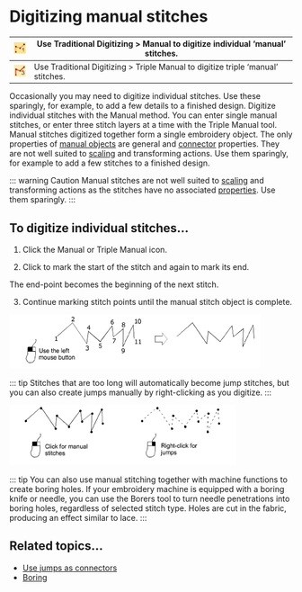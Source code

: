 # Digitizing manual stitches

| ![Manual.png](assets/Manual.png)             | Use Traditional Digitizing > Manual to digitize individual ‘manual’ stitches.    |
| -------------------------------------------- | -------------------------------------------------------------------------------- |
| ![TripleManual.png](assets/TripleManual.png) | Use Traditional Digitizing > Triple Manual to digitize triple ‘manual’ stitches. |

Occasionally you may need to digitize individual stitches. Use these sparingly, for example, to add a few details to a finished design. Digitize individual stitches with the Manual method. You can enter single manual stitches, or enter three stitch layers at a time with the Triple Manual tool. Manual stitches digitized together form a single embroidery object. The only properties of [manual objects](../../glossary/glossary) are general and [connector](../../glossary/glossary) properties. They are not well suited to [scaling](../../glossary/glossary#scaling) and transforming actions. Use them sparingly, for example to add a few stitches to a finished design.

::: warning Caution
Manual stitches are not well suited to [scaling](../../glossary/glossary#scaling) and transforming actions as the stitches have no associated [properties](../../glossary/glossary#properties). Use them sparingly.
:::

## To digitize individual stitches...

1. Click the Manual or Triple Manual icon.

2. Click to mark the start of the stitch and again to mark its end.

The end-point becomes the beginning of the next stitch.

3. Continue marking stitch points until the manual stitch object is complete.

![functions00078.png](assets/functions00078.png)

::: tip
Stitches that are too long will automatically become jump stitches, but you can also create jumps manually by right-clicking as you digitize.
:::

![functions00081.png](assets/functions00081.png)

::: tip
You can also use manual stitching together with machine functions to create boring holes. If your embroidery machine is equipped with a boring knife or needle, you can use the Borers tool to turn needle penetrations into boring holes, regardless of selected stitch type. Holes are cut in the fabric, producing an effect similar to lace.
:::

## Related topics...

- [Use jumps as connectors](../../Quality/connectors/Use_jumps_as_connectors)
- [Boring](../../Applied/mixed/Boring)

